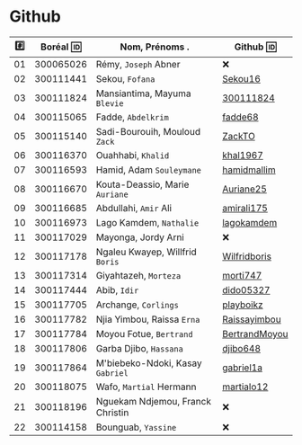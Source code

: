 # Github

|:hash:| Boréal :id:| Nom, Prénoms .                     |  Github :id:                                        |
|------|------------|------------------------------------|-----------------------------------------------------| 
|   01 |  300065026 | Rémy, `Joseph` Abner               | :x:                                                 |
|   02 |  300111441 | Sekou, `Fofana`                    | [Sekou16](https://github.com/Sekou16)               |
|   03 |  300111824 | Mansiantima, Mayuma `Blevie`       | [300111824](https://github.com/300111824)           |
|   04 |  300115065 | Fadde, `Abdelkrim`                 | [fadde68](https://github.com/fadde68)               |
|   05 |  300115140 | Sadi-Bourouih, Mouloud `Zack`      | [ZackTO](https://github.com/ZackTO)                 |
|   06 |  300116370 | Ouahhabi, `Khalid`                 | [khal1967](https://github.com/khal1967)             |
|   07 |  300116593 | Hamid, Adam `Souleymane`           | [hamidmallim](https://github.com/hamidmallim)       |
|   08 |  300116670 | Kouta-Deassio, Marie `Auriane`     | [Auriane25](https://github.com/Auriane25)           |
|   09 |  300116685 | Abdullahi, `Amir` Ali              | [amirali175](https://github.com/amirali175)         |
|   10 |  300116973 | Lago Kamdem, `Nathalie`            | [lagokamdem](https://github.com/lagokamdem)         |
|   11 |  300117029 | Mayonga, Jordy Arni                | :x:                                                 |
|   12 |  300117178 | Ngaleu Kwayep, Willfrid `Boris`    | [Wilfridboris](https://github.com/Wilfridboris)     |
|   13 |  300117314 | Giyahtazeh, `Morteza`              | [morti747](https://github.com/morti747)             |
|   14 |  300117444 | Abib, `Idir`                       | [dido05327](https://github.com/dido05327)           |
|   15 |  300117705 | Archange, `Corlings`               | [playboikz](https://github.com/playboikz)           |
|   16 |  300117782 | Njia Yimbou, Raissa `Erna`         | [Raissayimbou](https://github.com/Raissayimbou)     |
|   17 |  300117784 | Moyou Fotue, `Bertrand`            | [BertrandMoyou](https://github.com/BertrandMoyou)   |
|   18 |  300117806 | Garba Djibo, `Hassana`             | [djibo648](https://github.com/djibo648)             |
|   19 |  300117864 | M'biebeko-Ndoki, Kasay `Gabriel`   | [gabriel1a](https://github.com/gabriel1a)           |
|   20 |  300118075 | Wafo, `Martial` Hermann            | [martialo12](https://github.com/martialo12)         |
|   21 |  300118196 | Nguekam Ndjemou, Franck Christin   | :x:                                                 |
|   22 |  300114158 | Bounguab, `Yassine`                | :x:                                                 |
